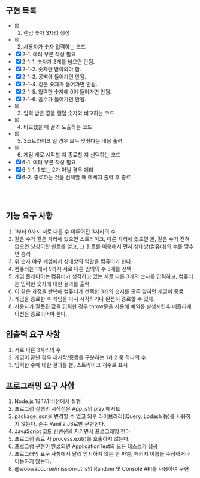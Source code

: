 ## 구현 목록


- [x] 1. 랜덤 숫자 3자리 생성
- [x] 2. 사용자가 숫자 입력하는 코드</br>
- [x] 2-1. 에러 부분 작성 필요 </br>
- [x] 2-1-1. 숫자가 3개를 넘으면 안됨. </br>
- [x] 2-1-2. 숫자만 받아와야 함.</br>
- [x] 2-1-3. 공백이 들어가면 안됨.</br>
- [x] 2-1-4. 같은 숫자가 들어가면 안됨.</br>
- [x] 2-1-5. 입력한 숫자에 0이 들어가면 안됨.</br>
- [x] 2-1-6. 음수가 들어가면 안됨.</br>
- [x] 3. 입력 받은 값을 랜덤 숫자와 비교하는 코드</br>
- [x] 4. 비교했을 때 결과 도출하는 코드</br>
- [x] 5. 3스트라이크 일 경우 모두 맞췄다는 내용 출력</br>
- [x] 6. 게임 새로 시작할 지 종료할 지 선택하는 코드 </br>
- [x] 6-1. 에러 부분 작성 필요</br>
- [x] 6-1-1. 1 또는 2가 아닐 경우 에러</br>
- [x] 6-2. 종료하는 것을 선택할 때 메세지 출력 후 종료</br>

</br> </br>

## 기능 요구 사항
1. 1부터 9까지 서로 다른 수 이루어진 3자리의 수
2. 같은 수가 같은 자리에 있으면 스트라이크, 다른 자리에 있으면 볼, 같은 수가 전혀 없으면 낫싱이란 힌트를 얻고, 그 힌트를 이용해서 먼저 상대방(컴퓨터)의 수를 맞추면 승리
3. 위 숫자 야구 게임에서 상대방의 역할을 컴퓨터가 한다.
4. 컴퓨터는 1에서 9까지 서로 다른 임의의 수 3개를 선택
5. 게임 플레이어는 컴퓨터가 생각하고 있는 서로 다른 3개의 숫자를 입력하고, 컴퓨터는 입력한 숫자에 대한 결과를 출력.
6. 이 같은 과정을 반복해 컴퓨터가 선택한 3개의 숫자를 모두 맞히면 게임이 종료.
7. 게임을 종료한 후 게임을 다시 시작하거나 완전히 종료할 수 있다.
8. 사용자가 잘못된 값을 입력한 경우 throw문을 사용해 예외를 발생시킨후 애플리케이션은 종료되어야 한다.

## 입출력 요구 사항
1. 서로 다른 3자리의 수
2. 게임이 끝난 경우 재시작/종료를 구분하는 1과 2 중 하나의 수
3. 입력한 수에 대한 결과를 볼, 스트라이크 개수로 표시

## 프로그래밍 요구 사항
1. Node.js 18.17.1 버전에서 실행
2. 프로그램 실행의 시작점은 App.js의 play 메서드
3. package.json을 변경할 수 없고 외부 라이브러리(jQuery, Lodash 등)를 사용하지 않는다. 순수 Vanilla JS로만 구현한다.
4. JavaScript 코드 컨벤션을 지키면서 프로그래밍 한다
5. 프로그램 종료 시 process.exit()를 호출하지 않는다.
6. 프로그램 구현이 완료되면 ApplicationTest의 모든 테스트가 성공
7. 프로그래밍 요구 사항에서 달리 명시하지 않는 한 파일, 패키지 이름을 수정하거나 이동하지 않는다.
8. @woowacourse/mission-utils의 Random 및 Console API를 사용하여 구현